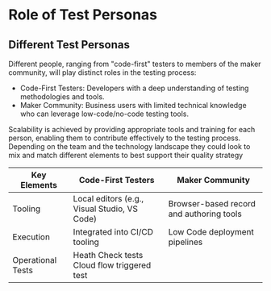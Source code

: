 # Role of Test Personas

## Different Test Personas

Different people, ranging from "code-first" testers to members of the maker community, will play distinct roles in the testing process:
-	Code-First Testers: Developers with a deep understanding of testing methodologies and tools.
-	Maker Community: Business users with limited technical knowledge who can leverage low-code/no-code testing tools.

Scalability is achieved by providing appropriate tools and training for each person, enabling them to contribute effectively to the testing process. Depending on the team and the technology landscape they could look to mix and match different elements to best support their quality strategy

| Key Elements	| Code-First Testers|	Maker Community  |
|---------------|-------------------|--------------------|
| Tooling|	Local editors (e.g., Visual Studio, VS Code)|Browser-based record and authoring tools
|Execution	| Integrated into CI/CD tooling	| Low Code deployment pipelines
| Operational Tests	| Heath Check tests	Cloud flow triggered test
